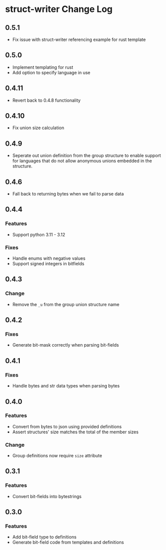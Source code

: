 # struct-writer Change Log

## 0.5.1
- Fix issue with struct-writer referencing example for rust template

## 0.5.0
- Implement templating for rust
- Add option to specify language in use

## 0.4.11

- Revert back to 0.4.8 functionality

## 0.4.10
- Fix union size calculation

## 0.4.9
- Seperate out union definition from the group structure to enable support for languages that do not allow anonymous unions embedded in the structure.

## 0.4.6
- Fall back to returning bytes when we fail to parse data

## 0.4.4

### Features
- Support python 3.11 - 3.12

### Fixes
- Handle enums with negative values
- Support signed integers in bitfields

## 0.4.3

### Change
- Remove the `_u` from the group union structure name

## 0.4.2

### Fixes
- Generate bit-mask correctly when parsing bit-fields


## 0.4.1

### Fixes
- Handle bytes and str data types when parsing bytes

## 0.4.0

### Features
- Convert from bytes to json using provided definitions
- Assert structures' size matches the total of the member sizes

### Change
- Group definitions now require `size` attribute

## 0.3.1

### Features
-  Convert bit-fields into bytestrings

## 0.3.0

### Features
- Add bit-field type to definitions
- Generate bit-field code from templates and definitions
